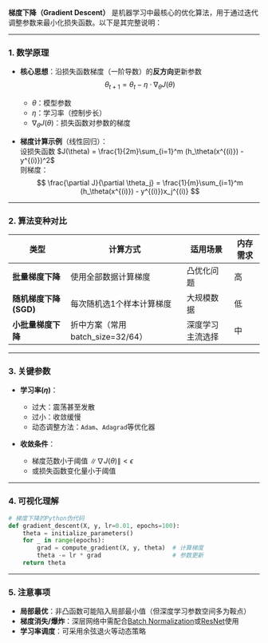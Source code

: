 **梯度下降（Gradient Descent）** 是机器学习中最核心的优化算法，用于通过迭代调整参数来最小化损失函数。以下是其完整说明：

---

### 1. **数学原理**
- **核心思想**：沿损失函数梯度（一阶导数）的**反方向**更新参数  
  $$
  \theta_{t+1} = \theta_t - \eta \cdot \nabla_\theta J(\theta)
  $$
  - $\theta$：模型参数  
  - $\eta$：学习率（控制步长）  
  - $\nabla_\theta J(\theta)$：损失函数对参数的梯度

- **梯度计算示例**（线性回归）：  
  设损失函数 $J(\theta) = \frac{1}{2m}\sum_{i=1}^m (h_\theta(x^{(i)}) - y^{(i)})^2$  
  则梯度：  
  $$
  \frac{\partial J}{\partial \theta_j} = \frac{1}{m}\sum_{i=1}^m (h_\theta(x^{(i)}) - y^{(i)})x_j^{(i)}
  $$

---

### 2. **算法变种对比**
| 类型              | 计算方式                     | 适用场景     | 内存需求 |
| --------------- | ------------------------ | -------- | ---- |
| **批量梯度下降**      | 使用全部数据计算梯度               | 凸优化问题    | 高    |
| **随机梯度下降(SGD)** | 每次随机选1个样本计算梯度            | 大规模数据    | 低    |
| **小批量梯度下降**     | 折中方案（常用batch_size=32/64） | 深度学习主流选择 | 中    |

---

### 3. **关键参数**
- **学习率($\eta$)**：  
  - 过大：震荡甚至发散  
  - 过小：收敛缓慢  
  - 动态调整方法：`Adam`、`Adagrad`等优化器

- **收敛条件**：  
  - 梯度范数小于阈值 $\|\nabla J(\theta)\| < \epsilon$  
  - 或损失函数变化量小于阈值

---

### 4. **可视化理解**
```python
# 梯度下降的Python伪代码
def gradient_descent(X, y, lr=0.01, epochs=100):
    theta = initialize_parameters()
    for _ in range(epochs):
        grad = compute_gradient(X, y, theta)  # 计算梯度
        theta -= lr * grad                    # 参数更新
    return theta
```

---

### 5. **注意事项**
- **局部最优**：非凸函数可能陷入局部最小值（但深度学习参数空间多为鞍点）
- **梯度消失/爆炸**：深层网络中需配合[Batch Normalization](../Normalization/批次标准化.md)或[ResNet](https://blog.csdn.net/weixin_44023658/article/details/105843701)使用
- **学习率调度**：可采用余弦退火等动态策略
